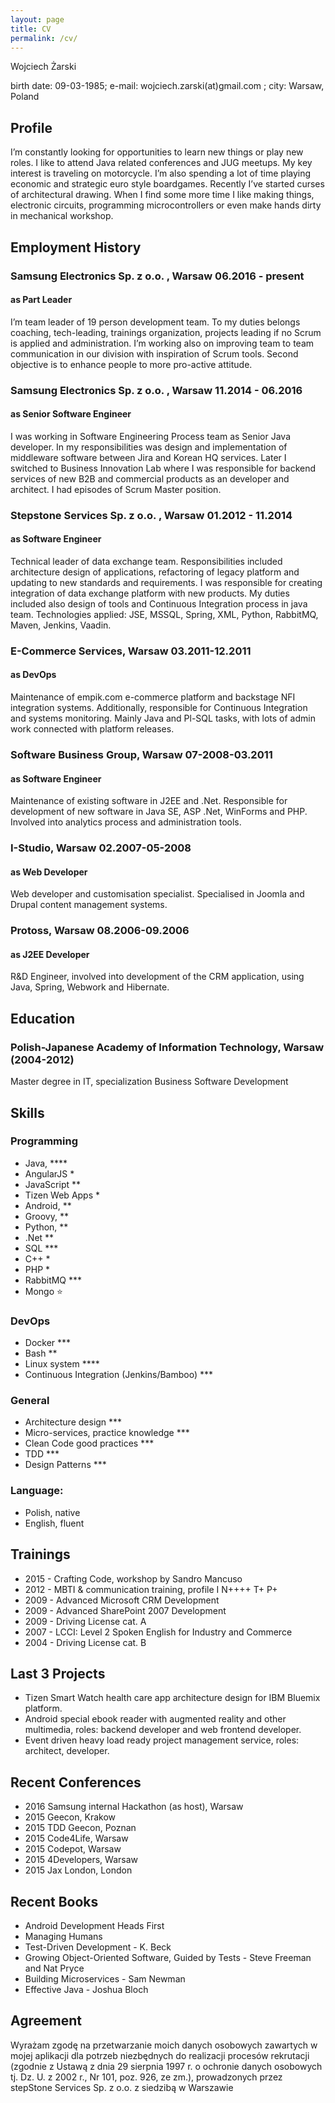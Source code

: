 ```yaml
---
layout: page
title: CV
permalink: /cv/
---
```


Wojciech Żarski

birth date: 09-03-1985; e-mail: wojciech.zarski(at)gmail.com ; city: Warsaw, Poland

## Profile

I’m constantly looking for opportunities to learn new things or play new roles. I like to attend Java related conferences and JUG meetups.
My key interest is traveling on motorcycle. I’m also spending a lot of time playing economic and strategic euro style boardgames. Recently I’ve started curses of architectural drawing. When I find some more time I like making things, electronic circuits, programming microcontrollers or even make hands dirty in mechanical workshop.

## Employment History
### Samsung Electronics Sp. z o.o. , Warsaw 	06.2016 - present 
#### as Part Leader
I’m team leader of 19 person development team. To my duties belongs coaching, tech-leading, trainings organization, projects leading if no Scrum is applied and administration. I’m working also on improving team to team communication in our division with inspiration of Scrum tools. Second objective is to enhance people to more pro-active attitude.

### Samsung Electronics Sp. z o.o. , Warsaw 	11.2014 - 06.2016
#### as Senior Software Engineer
I was working in Software Engineering Process team as Senior Java developer. 
In my responsibilities was design and implementation of middleware  software between Jira and Korean HQ services. Later I switched to Business Innovation Lab where I was responsible for backend services of new B2B and commercial products as an developer and architect.
I had episodes of Scrum Master position.

### Stepstone Services Sp. z o.o. , Warsaw 	01.2012 - 11.2014
#### as Software Engineer
Technical leader of data exchange team. Responsibilities included architecture design of applications, refactoring of legacy platform and updating to new standards and requirements. I was responsible for creating integration of data exchange platform with new products. My duties included also design of tools and Continuous Integration process in java team. Technologies applied: JSE, MSSQL, Spring, XML, Python, RabbitMQ, Maven, Jenkins, Vaadin.

### E-Commerce Services, Warsaw 	03.2011-12.2011
#### as DevOps
Maintenance of empik.com e-commerce platform and backstage NFI integration systems. Additionally, responsible for Continuous Integration and systems monitoring. Mainly Java and Pl-SQL tasks, with lots of admin work connected with platform releases.

### Software Business Group, Warsaw 	07-2008-03.2011
#### as Software Engineer
Maintenance of existing software in J2EE and .Net. Responsible for development of new software in Java SE, ASP .Net, WinForms and PHP. Involved into analytics process and administration tools.

### I-Studio, Warsaw 	02.2007-05-2008
#### as Web Developer
Web developer and customisation specialist. Specialised in Joomla and Drupal content management systems. 


### Protoss, Warsaw 	08.2006-09.2006
#### as J2EE Developer
R&D Engineer, involved into development of the CRM application, using Java, Spring, Webwork and Hibernate.


## Education

### Polish-Japanese Academy of Information Technology, Warsaw (2004-2012)
Master degree in IT, specialization Business Software Development


## Skills
### Programming

* Java, ****
* AngularJS *
* JavaScript **
* Tizen Web Apps *
* Android, **
* Groovy, **
* Python, **
* .Net **
* SQL ***
* C++ *
* PHP *
* RabbitMQ ***
* Mongo :star:

### DevOps

* Docker ***
* Bash **
* Linux system ****
* Continuous Integration (Jenkins/Bamboo) ***

### General

* Architecture design ***
* Micro-services, practice knowledge ***
* Clean Code good practices ***
* TDD ***
* Design Patterns ***

### Language: 

* Polish, native
* English, fluent

## Trainings

* 2015 - Crafting Code, workshop by Sandro Mancuso
* 2012 - MBTI & communication training, profile I N++++ T+ P+ 
* 2009 - Advanced Microsoft CRM Development 
* 2009 - Advanced SharePoint 2007 Development 
* 2009 - Driving License cat. A 
* 2007 - LCCI: Level 2 Spoken English for Industry and Commerce 
* 2004 - Driving License cat. B

## Last 3 Projects

* Tizen Smart Watch health care app architecture design for IBM Bluemix platform.
* Android special ebook reader with augmented reality and other multimedia, roles: backend developer and web frontend developer.
* Event driven heavy load ready project management service, roles: architect, developer.

## Recent Conferences

* 2016 Samsung internal Hackathon (as host), Warsaw
* 2015 Geecon, Krakow
* 2015 TDD Geecon, Poznan
* 2015 Code4Life, Warsaw
* 2015 Codepot, Warsaw
* 2015 4Developers, Warsaw
* 2015 Jax London, London

## Recent Books

* Android Development Heads First
* Managing Humans
* Test-Driven Development - K. Beck
* Growing Object-Oriented Software, Guided by Tests - Steve Freeman and Nat Pryce
* Building Microservices - Sam Newman
* Effective Java - Joshua Bloch 


## Agreement
Wyrażam zgodę na przetwarzanie moich danych osobowych zawartych w mojej aplikacji dla potrzeb niezbędnych do realizacji procesów rekrutacji (zgodnie z Ustawą z dnia 29 sierpnia 1997 r. o ochronie danych osobowych tj. Dz. U. z 2002 r., Nr 101, poz. 926, ze zm.), prowadzonych przez stepStone Services Sp. z o.o.  z siedzibą w Warszawie


[jekyll-organization]: https://github.com/jekyll
